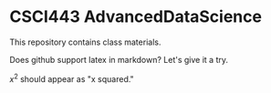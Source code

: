 # CSCI443 AdvancedDataScience

This repository contains class materials.

Does github support latex in markdown?  Let's give it a try.

$x^2$ should appear as "x squared."
